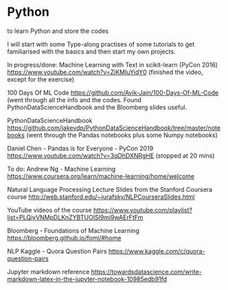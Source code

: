 # Python
to learn Python and store the codes

I will start with some Type-along practises of some tutorials to get familiarised with the basics and then start my own projects.

In progress/done:
Machine Learning with Text in scikit-learn (PyCon 2016) https://www.youtube.com/watch?v=ZiKMIuYidY0
(finished the video, except for the exercise)

100 Days Of ML Code https://github.com/Avik-Jain/100-Days-Of-ML-Code
(went through all the info and the codes. Found PythonDataScienceHandbook and the Bloomberg slides useful.

PythonDataScienceHandbook https://github.com/jakevdp/PythonDataScienceHandbook/tree/master/notebooks
(went through the Pandas notebooks plus some Numpy notebooks)

Daniel Chen - Pandas is for Everyone - PyCon 2019 https://www.youtube.com/watch?v=3qDhDXNRgHE
(stopped at 20 mins)

To do:
Andrew Ng - Machine Learning https://www.coursera.org/learn/machine-learning/home/welcome

Natural Language Processing 
Lecture Slides from the Stanford Coursera course http://web.stanford.edu/~jurafsky/NLPCourseraSlides.html

YouTube videos of the course https://www.youtube.com/playlist?list=PLQiyVNMpDLKnZYBTUOlSI9mi9wAErFtFm

Bloomberg - Foundations of Machine Learning https://bloomberg.github.io/foml/#home

NLP Kaggle - Quora Question Pairs https://www.kaggle.com/c/quora-question-pairs

Jupyter markdown reference https://towardsdatascience.com/write-markdown-latex-in-the-jupyter-notebook-10985edb91fd
